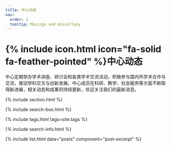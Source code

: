 ```yaml
---
title: 中心动态
nav:
  order: 2
  tooltip: Musings and miscellany
---
```


# {% include icon.html icon="fa-solid fa-feather-pointed" %}中心动态

中心定期举办学术讲座、研讨会和各类学术交流活动，积极参与国内外学术合作与交流，推动学科交叉与创新发展。中心成员在科研、教学、社会服务等方面不断取得新进展，相关动态和成果将持续更新，欢迎关注我们的最新消息。

{% include section.html %}

{% include search-box.html %}

{% include tags.html tags=site.tags %}

{% include search-info.html %}

{% include list.html data="posts" component="post-excerpt" %}
